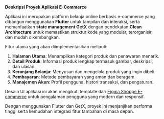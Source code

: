 **Deskripsi Proyek Aplikasi E-Commerce**

Aplikasi ini merupakan platform belanja online berbasis e-commerce yang dibangun menggunakan **Flutter** untuk tampilan dan interaksi, serta memanfaatkan **state management GetX** dengan pendekatan **Clean Architecture** untuk memastikan struktur kode yang modular, terorganisir, dan mudah dikembangkan. 

Fitur utama yang akan diimplementasikan meliputi: 
1. **Halaman Utama**: Menampilkan kategori produk dan penawaran menarik.
2. **Detail Produk**: Informasi produk lengkap termasuk gambar, deskripsi, dan ulasan.
3. **Keranjang Belanja**: Menyusun dan mengelola produk yang ingin dibeli.
4. **Pembayaran**: Metode pembayaran yang aman dan beragam.
5. **Manajemen Akun**: Profil pengguna, histori transaksi, dan pengaturan.

Desain UI aplikasi ini akan mengikuti template dari [Figma Shoppe E-commerce](https://www.figma.com/community/file/1321464360558173342/shoppe-ecommerce-clothing-fashion-store-multi-purpose-ui-mobile-app-design) untuk pengalaman pengguna yang modern dan responsif.

Dengan menggunakan Flutter dan GetX, proyek ini menjanjikan performa tinggi serta kemudahan integrasi fitur tambahan di masa depan.
